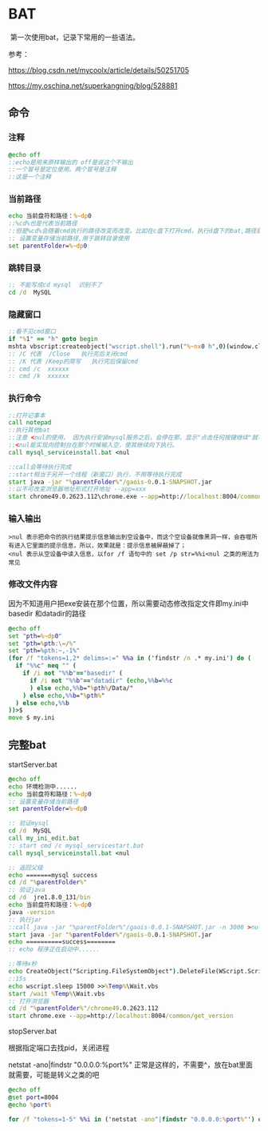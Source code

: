 # BAT

​	第一次使用bat，记录下常用的一些语法。

参考：

<https://blog.csdn.net/mycoolx/article/details/50251705>

<https://my.oschina.net/superkangning/blog/528881>

## 命令

### 注释

```bat
@echo off
::echo是用来原样输出的 off是说这个不输出
::一个冒号是定位使用。两个冒号是注释
::这是一个注释
```



### 当前路径

```bat
echo 当前盘符和路径：%~dp0
::%cd%也是代表当前路径
::但是%cd%会随着cmd执行的路径改变而改变。比如在c盘下打开cmd，执行d盘下的bat,路径就变成c:而不是d:
:: 设置变量存储当前路径,用于跳转目录使用
set parentFolder=%~dp0
```

### 跳转目录

```bat
:: 不能写成cd mysql  识别不了
cd /d  MySQL
```



### 隐藏窗口

```bat
::看不见cmd窗口
if "%1" == "h" goto begin 
mshta vbscript:createobject("wscript.shell").run("%~nx0 h",0)(window.close)&&exit 
:: /C 代表  /Close   执行完后关闭cmd
:: /K 代表 /Keep的简写   执行完后保留cmd
:: cmd /c  xxxxxx
:: cmd /k  xxxxxx
```



### 执行命令

```bat
::打开记事本
call notepad
::执行其他bat
::注意 <nul的使用， 因为执行安装mysql服务之后，会停在那，显示"点击任何按键继续"就不会执行后续bat了，
::<nul能实现向控制台在那个时候输入空，使其继续向下执行。
call mysql_serviceinstall.bat <nul

::call会等待执行完成
::start相当于另开一个线程（新窗口）执行，不用等待执行完成
start java -jar "%parentFolder%"/gaois-0.0.1-SNAPSHOT.jar
::以不可改变浏览器地址形式打开地址 --app=xxx
start chrome49.0.2623.112\chrome.exe --app=http://localhost:8004/common/get_version
```



### 输入输出

```text
>nul 表示把命令的执行结果提示信息输出到空设备中，而这个空设备就像黑洞一样，会吞噬所有进入它里面的提示信息，所以，效果就是：提示信息被屏蔽掉了；
<nul 表示从空设备中读入信息，以for /f 语句中的 set /p str=%%i<nul 之类的用法为常见
```



### 修改文件内容

因为不知道用户把exe安装在那个位置，所以需要动态修改指定文件即my.ini中 basedir 和datadir的路径

```bat
@echo off
set "pth=%~dp0"
set "pth=%pth:\=/%"
set "pth=%pth:~,-1%"
(for /f "tokens=1,2* delims=:=" %%a in ('findstr /n .* my.ini') do (
  if "%%c" neq "" (
    if /i not "%%b"=="basedir" (
      if /i not "%%b"=="datadir" (echo,%%b=%%c
      ) else echo,%%b="%pth%/Data/"
    ) else echo,%%b="%pth%"
  ) else echo,%%b
))>$
move $ my.ini
```



## 完整bat

startServer.bat

```bat
@echo off
echo 环境检测中......
echo 当前盘符和路径：%~dp0
:: 设置变量存储当前路径
set parentFolder=%~dp0

:: 验证mysql
cd /d  MySQL
call my_ini_edit.bat
:: start cmd /c mysql_servicestart.bat
call mysql_serviceinstall.bat <nul

:: 返回父级
echo =======mysql success
cd /d "%parentFolder%"
:: 验证java
cd /d  jre1.8.0_131/bin
echo 当前盘符和路径：%~dp0
java -version
:: 执行jar
::call java -jar "%parentFolder%"/gaois-0.0.1-SNAPSHOT.jar -n 3000 >nul
start java -jar "%parentFolder%"/gaois-0.0.1-SNAPSHOT.jar
echo ==========success========
:: echo 程序正在启动中......

::等待x秒
echo CreateObject("Scripting.FileSystemObject").DeleteFile(WScript.ScriptFullName) >%Temp%\Wait.vbs
::15s
echo wscript.sleep 15000 >>%Temp%\Wait.vbs
start /wait %Temp%\Wait.vbs
:: 打开浏览器
cd /d "%parentFolder%"/chrome49.0.2623.112
start chrome.exe --app=http://localhost:8004/common/get_version

```



stopServer.bat

根据指定端口去找pid，关闭进程

netstat -ano|findstr "0.0.0.0:%port%"   正常是这样的，不需要^，放在bat里面就需要，可能是转义之类的吧

```bat
@echo off
@set port=8004
@echo %port%

for /f "tokens=1-5" %%i in ('netstat -ano^|findstr "0.0.0.0:%port%"') do taskkill /pid %%m  -f
```

